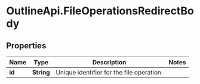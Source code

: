 # OutlineApi.FileOperationsRedirectBody

## Properties
Name | Type | Description | Notes
------------ | ------------- | ------------- | -------------
**id** | **String** | Unique identifier for the file operation. | 
